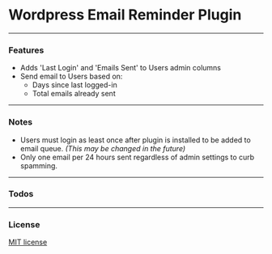 # Wordpress Email Reminder Plugin

---

### Features

- Adds 'Last Login' and 'Emails Sent' to Users admin columns
- Send email to Users based on:
    - Days since last logged-in
    - Total emails already sent

---

### Notes

- Users must login as least once after plugin is installed to be added to email queue. *(This may be changed in the future)*
- Only one email per 24 hours sent regardless of admin settings to curb spamming.

---

### Todos

---

### License
[MIT license](https://opensource.org/licenses/MIT)
